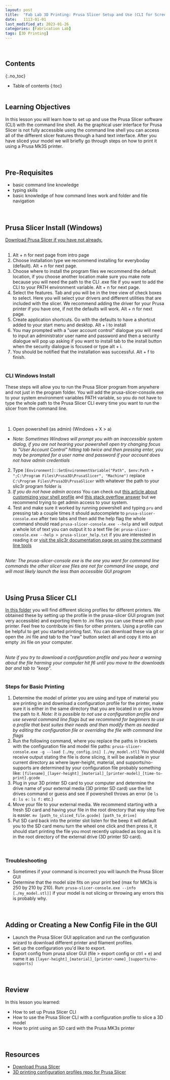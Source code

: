 ```yaml
---
layout: post
title:  "Fab Lab 3D Printing: Prusa Slicer Setup and Use (CLI for Screen Readers)"
date:   1113-01-01
last_modified_at: 2023-01-26
categories: [Fabrication Lab]
tags: [3D Printing]
---
```

<br>

## Contents
{:.no_toc}
* Table of contents
{:toc}
<br><br>

## Learning Objectives
In this lesson you will learn how to set up and use the Prusa Slicer software (CLI) with the command line shell. As the graphical user interface for Prusa Slicer is not fully accessible using the command line shell you can access all of the different slicer features through a hand text interface. After you have sliced your model we will briefly go through steps on how to print it using a Prusa Mk3S printer.
<br><br><br>

## Pre-Requisites 
- basic command line knowledge
- typing skills
- basic knowledge of how command lines work and folder and file navigation
<br><br><br>

## Prusa Slicer Install (Windows)
[Download Prusa Slicer if you have not already.](https://www.prusa3d.com/page/prusaslicer_424/)
<br><br>

1. Alt + n for next page from intro page
2. Choose installation type we recommend installing for everyboday (default). Alt + n for next page.
3. Choose where to install the program files we recommend the default location, if you choose another location make sure you make note because you will need the path to the CLI .exe file if you want to add the CLI to your PATH environment variable. Alt + n for next page.
4. Select the features. Tab and you will be in the tree view of check boxes to select. Here you will select your drivers and different utilities that are included with the slicer. We recommend adding the driver for your Prusa printer if you have one, if not the defaults will work. Alt + n for next page.
5. Create application shortcuts. Go with the defaults to have a shortcut added to your start menu and desktop. Alt + i to install
6. You may prompted with a "user account control" dialogue you will need to input an administrator user name and password and then a security dialogue will pop up asking if you want to install tab to the install button when the security dialogue is focused or type alt + i.
7. You should be notified that the installation was successful. Alt + f to finish.
<br><br>

### CLI Windows Install
These steps will allow you to run the Prusa Slicer program from anywhere and not just in the program folder. You will add the prusa-slicer-console.exe to your system environment variables PATH variable, so you do not have to type the whole path to the Prusa Slicer CLI every time you want to run the slicer from the command line.  
<br><br>

1. Open powershell (as admin) (Windows + X > a)
  - *Note: Sometimes Windows will prompt you with an inaccessible system dialog, if you are not hearing your powershell open try changing focus to "User Account Control" hitting tab twice and then pressing enter, you may be prompted for a user name and password if your account does not have admin credentials*
2. Type `[Environment]::SetEnvironmentVariable("Path", $env:Path + ";C:\Program Files\Prusa3D\PrusaSlicer", "Machine")` replace `C:\Program Files\Prusa3D\PrusaSlicer` with whatever the path to your slic3r program folder is
3. *If you do not have admin access* You can check out [this article about customizing your shell profile](https://www.howtogeek.com/50236/customizing-your-powershell-profile/) and [this stack overflow answer](https://stackoverflow.com/questions/714877/setting-windows-powershell-environment-variables) but we recommend trying to get admin access to your system.
4. Test and make sure it worked by running powershell and typing `pru` and pressing tab a couple times it should autocomplete to `prusa-slicer-console.exe` after two tabs and then add the help flag the whole command should read `prusa-slicer-console.exe --help` and will output a whole lot of text you can output it to a text file (ie: `prusa-slicer-console.exe --help > prusa-slicer_help.txt` if you are interested in reading it or [visit the slic3r documentation page on using the command line tools](https://manual.slic3r.org/advanced/command-line)
<br><br>

*Note: The prusa-slicer-console exe is the one you want for command line commands the other slicer exe files are not for command line usage, and will most likely launch the less than accessible GUI program*
<br><br><br>

## Using Prusa Slicer CLI
[In this folder](https://github.com/funkonaut/openSCAD_lessons/tree/main/3D_Printing/profiles) you will find different slicing profiles for different printers. We obtained these by setting up the profile in the prusa-slicer GUI program (not very accessible) and exporting them to .ini files you can use these with your printer. Feel free to contribute ini files for other printers. Using a profile can be helpful to get you started printing fast. You can download these via git or open the .ini file and tab to the "raw" button select all and copy it into an empty .ini file on your computer. 
<br><br>

*Note if you try to download a configuration profile and you hear a warning about the file harming your computer hit f6 until you move to the downloads bar and tab to "keep".*
<br><br>

### Steps for Basic Printing 
1. Determine the model of printer you are using and type of material you are printing in and download a configuration profile for the printer, make sure it is either in the same directory that you are located in or you know the path to it. *Note: It is possible to not use a configuration profile and use several command line flags but we recommend for beginners to use a profile that best suites their needs and then modify them as needed by editing the configuration file or overriding the file with command line flags*
2. Run the following command, where you replace the paths in brackets with the configuration file and model file paths: `prusa-slicer-console.exe -g --load [./my_config.ini] [./my_model.stl]` You should receive output stating the file is done slicing, it will be available in your current directory as where layer-height, material, and supports/no-supports are determined by your configuration file probably something like: `[filename]_[layer-height]_[material]_[printer-model]_[time-to-print].gcode`
3. Plug in your 3D printer SD card to your computer and determine the drive name of your external media (3D printer SD card) use the list drives command or guess and see if powershell throws an error (ie `ls d:` `ls e:` `ls f:` etc.)
4. Move your file to your external media. We recommend starting with a fresh SD card and having your file in the root directory that way step five is easier. `mv [path_to_sliced_file.gcode] [path_to_drive]`
5. Put SD card back into the printer slot listen for the beep it will default you to the SD card menu turn the wheel one click and then press it, it should start printing the file you most recently uploaded as long as it is in the root directory of the external drive (3D printer SD card).  
<br><br>

### Troubleshooting
- Sometimes if your command is incorrect you will launch the Prusa Slicer GUI
- Determine that the model size fits on your print bed (max for MK3s is 250 by 210 by 210). Run: `prusa-slicer-console.exe --info [./my_model.stl]]` if your model is not slicing or throwing any errors this is probably why. 
<br><br><br>

## Adding or Creating a New Config File in the GUI
- Launch the Prusa Slicer GUI application and run the configuration wizard to download different printer and filament profiles.
- Set up the configuration you'd like to export.
- Export config from prusa slicer GUI (file > export config or ctrl + e) and name it as `[layer-height]_[material]_[printer-name]_[supports/no-supports]`
<br><br><br>

## Review
In this lesson you learned:
- How to set up Prusa Slicer CLI
- How to use the Prusa Slicer CLI with a configuration profile to slice a 3D model
- How to print using an SD card with the Prusa MK3s printer
<br><br><br>

## Resources
- [Download Prusa Slicer](https://www.prusa3d.com/page/prusaslicer_424/)
- [3D printing configuration profiles repo for Prusa Slicer](https://github.com/funkonaut/openSCAD_lessons/tree/main/3D_Printing/profiles)
<br><br><br>





